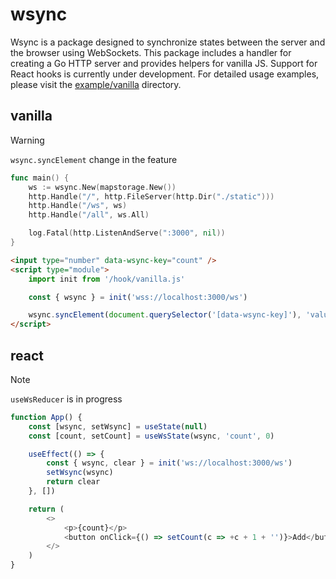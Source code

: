 # wsync

Wsync is a package designed to synchronize states between the server and the browser using WebSockets. This package includes a handler for creating a Go HTTP server and provides helpers for vanilla JS. Support for React hooks is currently under development. For detailed usage examples, please visit the [example/vanilla](./example/vanilla/) directory.

## vanilla

> [!WARNING]  
> `wsync.syncElement` change in the feature

```go
func main() {
	ws := wsync.New(mapstorage.New())
	http.Handle("/", http.FileServer(http.Dir("./static")))
	http.Handle("/ws", ws)
	http.Handle("/all", ws.All)

	log.Fatal(http.ListenAndServe(":3000", nil))
}
```

```html
<input type="number" data-wsync-key="count" />
<script type="module">
	import init from '/hook/vanilla.js'

	const { wsync } = init('wss://localhost:3000/ws')

	wsync.syncElement(document.querySelector('[data-wsync-key]'), 'value')
</script>
```

## react

> [!NOTE]  
> `useWsReducer` is in progress

```js
function App() {
	const [wsync, setWsync] = useState(null)
	const [count, setCount] = useWsState(wsync, 'count', 0)

	useEffect(() => {
		const { wsync, clear } = init('ws://localhost:3000/ws')
		setWsync(wsync)
		return clear
	}, [])

	return (
		<>
			<p>{count}</p>
			<button onClick={() => setCount(c => +c + 1 + '')}>Add</button>
		</>
	)
}
```
